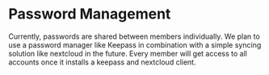 # Password Management

Currently, passwords are shared between members individually. We plan to use a password manager like Keepass in combination with a simple syncing solution like nextcloud in the future. Every member will get access to all accounts once it installs a keepass and nextcloud client.

